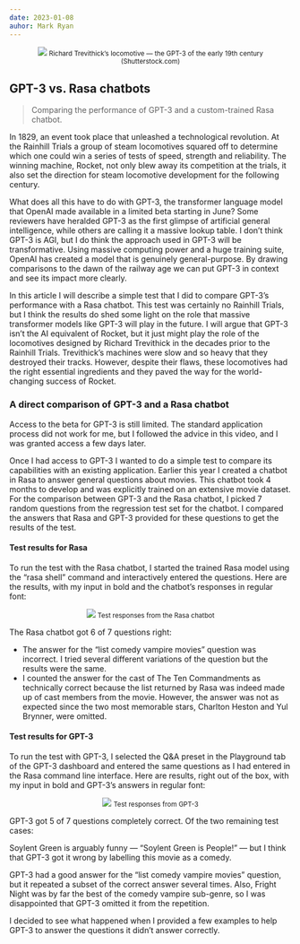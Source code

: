 ```yaml
---
date: 2023-01-08
auhor: Mark Ryan
---
```



<div align="center">
<img src="https://miro.medium.com/max/720/1*M4Hj_yHDulwWTPetLVoQpQ.webp">
<small>Richard Trevithick’s locomotive — the GPT-3 of the early 19th century (Shutterstock.com)</small>
</div>

## **GPT-3 vs. Rasa chatbots**
> Comparing the performance of GPT-3 and a custom-trained Rasa chatbot.

In 1829, an event took place that unleashed a technological revolution. At the Rainhill Trials a group of steam locomotives squared off to determine which one could win a series of tests of speed, strength and reliability. The winning machine, Rocket, not only blew away its competition at the trials, it also set the direction for steam locomotive development for the following century.

What does all this have to do with GPT-3, the transformer language model that OpenAI made available in a limited beta starting in June? Some reviewers have heralded GPT-3 as the first glimpse of artificial general intelligence, while others are calling it a massive lookup table. I don’t think GPT-3 is AGI, but I do think the approach used in GPT-3 will be transformative. Using massive computing power and a huge training suite, OpenAI has created a model that is genuinely general-purpose. By drawing comparisons to the dawn of the railway age we can put GPT-3 in context and see its impact more clearly.

In this article I will describe a simple test that I did to compare GPT-3’s performance with a Rasa chatbot. This test was certainly no Rainhill Trials, but I think the results do shed some light on the role that massive transformer models like GPT-3 will play in the future. I will argue that GPT-3 isn’t the AI equivalent of Rocket, but it just might play the role of the locomotives designed by Richard Trevithick in the decades prior to the Rainhill Trials. Trevithick’s machines were slow and so heavy that they destroyed their tracks. However, despite their flaws, these locomotives had the right essential ingredients and they paved the way for the world-changing success of Rocket.

### **A direct comparison of GPT-3 and a Rasa chatbot**

Access to the beta for GPT-3 is still limited. The standard application process did not work for me, but I followed the advice in this video, and I was granted access a few days later.

Once I had access to GPT-3 I wanted to do a simple test to compare its capabilities with an existing application. Earlier this year I created a chatbot in Rasa to answer general questions about movies. This chatbot took 4 months to develop and was explicitly trained on an extensive movie dataset. For the comparison between GPT-3 and the Rasa chatbot, I picked 7 random questions from the regression test set for the chatbot. I compared the answers that Rasa and GPT-3 provided for these questions to get the results of the test.

#### **Test results for Rasa**

To run the test with the Rasa chatbot, I started the trained Rasa model using the “rasa shell” command and interactively entered the questions. Here are the results, with my input in bold and the chatbot’s responses in regular font:

<div align="center">
<img src="https://miro.medium.com/max/720/1*cACbTa0H1laFBvmq2MCo-g.webp">
<small>Test responses from the Rasa chatbot</small>
</div>

The Rasa chatbot got 6 of 7 questions right:

- The answer for the “list comedy vampire movies” question was incorrect. I tried several different variations of the question but the results were the same.
- I counted the answer for the cast of The Ten Commandments as technically correct because the list returned by Rasa was indeed made up of cast members from the movie. However, the answer was not as expected since the two most memorable stars, Charlton Heston and Yul Brynner, were omitted.

#### **Test results for GPT-3**

To run the test with GPT-3, I selected the Q&A preset in the Playground tab of the GPT-3 dashboard and entered the same questions as I had entered in the Rasa command line interface. Here are results, right out of the box, with my input in bold and GPT-3’s answers in regular font:

<div align="center">
<img src="https://miro.medium.com/max/720/1*-dA8xPG94VcTnyGtdVKq5Q.webp">
<small>Test responses from GPT-3</small>
</div>

GPT-3 got 5 of 7 questions completely correct. Of the two remaining test cases:

Soylent Green is arguably funny — “Soylent Green is People!” — but I think that GPT-3 got it wrong by labelling this movie as a comedy.

GPT-3 had a good answer for the “list comedy vampire movies” question, but it repeated a subset of the correct answer several times. Also, Fright Night was by far the best of the comedy vampire sub-genre, so I was disappointed that GPT-3 omitted it from the repetition.

I decided to see what happened when I provided a few examples to help GPT-3 to answer the questions it didn’t answer correctly.

